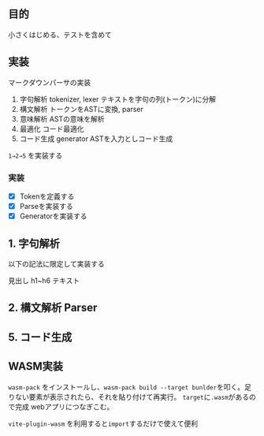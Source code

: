 ## 目的
小さくはじめる、テストを含めて


## 実装

マークダウンパーサの実装

1. 字句解析 tokenizer, lexer テキストを字句の列(トークン)に分解
2. 構文解析 トークンをASTに変換, parser
3. 意味解析 ASTの意味を解析
4. 最適化 コード最適化
5. コード生成 generator ASTを入力としコード生成

`1→2→5` を実装する

### 実装
- [x] Tokenを定義する
- [x] Parseを実装する
- [x] Generatorを実装する

## 1. 字句解析 

以下の記法に限定して実装する

見出し h1~h6
テキスト

## 2. 構文解析 Parser

## 5. コード生成

## WASM実装
`wasm-pack` をインストールし、`wasm-pack build --target bunlder`を叩く。足りない要素が表示されたら、それを貼り付けて再実行。
`target`に`.wasm`があるので完成
webアプリにつなぎこむ。

`vite-plugin-wasm` を利用すると`import`するだけで使えて便利

